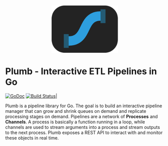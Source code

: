<p align="center">
  <img height="150" src="./assets/logo.svg" alt="plumb"/>
</p>

# Plumb - Interactive ETL Pipelines in Go
[![GoDoc](godoc-img)](godoc-url) [![Build Status](travis-img)](travis-url)|

Plumb is a pipeline library for Go. The goal is to build an interactive
pipeline manager that can grow and shrink queues on demand and replicate 
processing stages on demand. Pipelines are a network of **Processes** and
**Channels**. A process is basically a function running in a loop, while 
channels are used to stream arguments into a process and stream outputs 
to the next process. Plumb exposes a REST API to interact with and monitor
these objects in real time.

[godoc-url]: https://godoc.org/github.com/nsmith5/plumb
[godoc-img]: https://godoc.org/github.com/nsmith5/plumb?status.svg

[travis-img]: https://travis-ci.org/nsmith5/plumb.svg?branch=master
[travis-url]: https://travis-ci.org/nsmith5/plumb